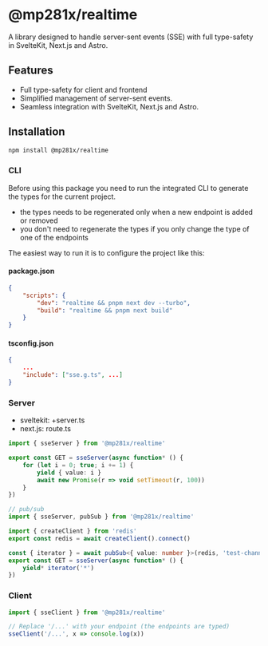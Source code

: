 # @mp281x/realtime

A library designed to handle server-sent events (SSE) with full type-safety in SvelteKit, Next.js and Astro.

## Features

- Full type-safety for client and frontend
- Simplified management of server-sent events.
- Seamless integration with SvelteKit, Next.js and Astro.

## Installation

```sh
npm install @mp281x/realtime
```

### CLI

Before using this package you need to run the integrated CLI to generate the types for the current project.

- the types needs to be regenerated only when a new endpoint is added or removed
- you don't need to regenerate the types if you only change the type of one of the endpoints

The easiest way to run it is to configure the project like this:

#### package.json

```json
{
	"scripts": {
		"dev": "realtime && pnpm next dev --turbo",
		"build": "realtime && pnpm next build"
	}
}
```

#### tsconfig.json

```json
{
    ...
	"include": ["sse.g.ts", ...]
}
```

### Server

- sveltekit: +server.ts
- next.js: route.ts

```ts
import { sseServer } from '@mp281x/realtime'

export const GET = sseServer(async function* () {
	for (let i = 0; true; i += 1) {
		yield { value: i }
		await new Promise(r => void setTimeout(r, 100))
	}
})

// pub/sub
import { sseServer, pubSub } from '@mp281x/realtime'

import { createClient } from 'redis'
export const redis = await createClient().connect()

const { iterator } = await pubSub<{ value: number }>(redis, 'test-channel')
export const GET = sseServer(async function* () {
	yield* iterator('*')
})
```

### Client

```ts
import { sseClient } from '@mp281x/realtime'

// Replace '/...' with your endpoint (the endpoints are typed)
sseClient('/...', x => console.log(x))
```
